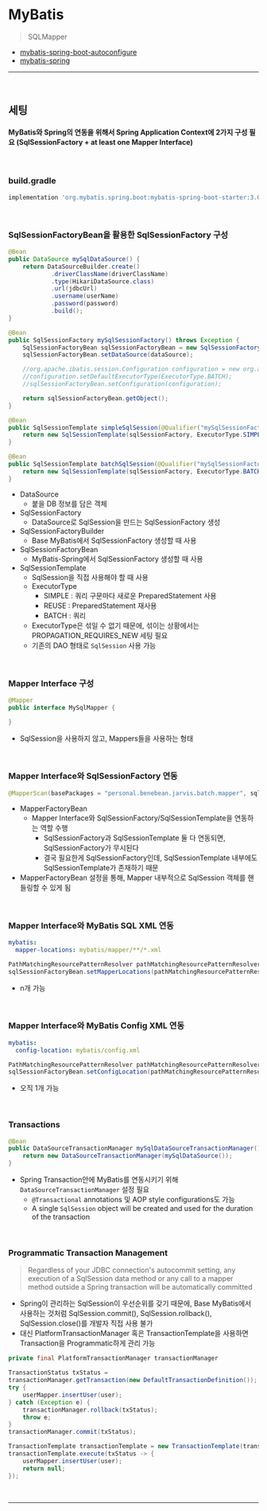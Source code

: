 # MyBatis
> SQLMapper
* [mybatis-spring-boot-autoconfigure](https://mybatis.org/spring-boot-starter/mybatis-spring-boot-autoconfigure/)
* [mybatis-spring](http://mybatis.org/spring/getting-started.html)

<hr>
<br>

## 세팅
#### MyBatis와 Spring의 연동을 위해서 Spring Application Context에 2가지 구성 필요 (SqlSessionFactory + at least one Mapper Interface)

<br>

### build.gradle
```gradle
implementation 'org.mybatis.spring.boot:mybatis-spring-boot-starter:3.0.2'
```

<br>

### SqlSessionFactoryBean을 활용한 SqlSessionFactory 구성
```java
@Bean
public DataSource mySqlDataSource() {
    return DataSourceBuilder.create()
            .driverClassName(driverClassName)
            .type(HikariDataSource.class)
            .url(jdbcUrl)
            .username(userName)
            .password(password)
            .build();
}

@Bean
public SqlSessionFactory mySqlSessionFactory() throws Exception {
    SqlSessionFactoryBean sqlSessionFactoryBean = new SqlSessionFactoryBean();
    sqlSessionFactoryBean.setDataSource(dataSource);

    //org.apache.ibatis.session.Configuration configuration = new org.apache.ibatis.session.Configuration();
    //configuration.setDefaultExecutorType(ExecutorType.BATCH);
    //sqlSessionFactoryBean.setConfiguration(configuration);

    return sqlSessionFactoryBean.getObject();
}

@Bean
public SqlSessionTemplate simpleSqlSession(@Qualifier("mySqlSessionFactory") SqlSessionFactory sqlSessionFactory) {
    return new SqlSessionTemplate(sqlSessionFactory, ExecutorType.SIMPLE);
}

@Bean
public SqlSessionTemplate batchSqlSession(@Qualifier("mySqlSessionFactory") SqlSessionFactory sqlSessionFactory) {
    return new SqlSessionTemplate(sqlSessionFactory, ExecutorType.BATCH);
}
```
* DataSource
  * 붙을 DB 정보를 담은 객체
* SqlSessionFactory
  * DataSource로 SqlSession을 만드는 SqlSessionFactory 생성
* SqlSessionFactoryBuilder
  * Base MyBatis에서 SqlSessionFactory 생성할 때 사용
* SqlSessionFactoryBean
  * MyBatis-Spring에서 SqlSessionFactory 생성할 때 사용
* SqlSessionTemplate
  * SqlSession을 직접 사용해야 할 때 사용
  * ExecutorType
    * SIMPLE : 쿼리 구문마다 새로운 PreparedStatement 사용
    * REUSE : PreparedStatement 재사용
    * BATCH : 쿼리
  * ExecutorType은 섞일 수 없기 때문에, 섞이는 상황에서는 PROPAGATION_REQUIRES_NEW 세팅 필요
  * 기존의 DAO 형태로 `SqlSession` 사용 가능

<br>

### Mapper Interface 구성
```java
@Mapper
public interface MySqlMapper {

}
```
* SqlSession을 사용하지 않고, Mappers들을 사용하는 형태

<br>

### Mapper Interface와 SqlSessionFactory 연동
```java
@MapperScan(basePackages = "personal.benebean.jarvis.batch.mapper", sqlSessionFactoryRef = "mySqlSessionFactory")
```
* MapperFactoryBean
  * Mapper Interface와 SqlSessionFactory/SqlSessionTemplate을 연동하는 역할 수행
    * SqlSessionFactory과 SqlSessionTemplate 둘 다 연동되면, SqlSessionFactory가 무시된다
    * 결국 필요한게 SqlSessionFactory인데, SqlSessionTemplate 내부에도 SqlSessionTemplate가 존재하기 때문
* MapperFactoryBean 설정을 통해, Mapper 내부적으로 SqlSession 객체를 핸들링할 수 있게 됨

<br>

### Mapper Interface와 MyBatis SQL XML 연동
```yml
mybatis:
  mapper-locations: mybatis/mapper/**/*.xml
```

```java
PathMatchingResourcePatternResolver pathMatchingResourcePatternResolver = new PathMatchingResourcePatternResolver();
sqlSessionFactoryBean.setMapperLocations(pathMatchingResourcePatternResolver.getResources(mapperLocations));
```
* n개 가능

<br>

### Mapper Interface와 MyBatis Config XML 연동
```yml
mybatis:
  config-location: mybatis/config.xml
```

```java
PathMatchingResourcePatternResolver pathMatchingResourcePatternResolver = new PathMatchingResourcePatternResolver();
sqlSessionFactoryBean.setConfigLocation(pathMatchingResourcePatternResolver.getResource(configLocation));
```
* 오직 1개 가능

<br>

### Transactions
```java
@Bean
public DataSourceTransactionManager mySqlDataSourceTransactionManager() {
    return new DataSourceTransactionManager(mySqlDataSource());
}
```
* Spring Transaction안에 MyBatis를 연동시키기 위해 `DataSourceTransactionManager` 설정 필요
  * `@Transactional` annotations 및 AOP style configurations도 가능
  * A single `SqlSession` object will be created and used for the duration of the transaction

<br>

### Programmatic Transaction Management
> Regardless of your JDBC connection's autocommit setting, any execution of a SqlSession data method or any call to a mapper method outside a Spring transaction will be automatically committed
* Spring이 관리하는 SqlSession이 우선순위를 갖기 때문에, Base MyBatis에서 사용하는 것처럼 SqlSession.commit(), SqlSession.rollback(), SqlSession.close()를 개발자 직접 사용 불가
* 대신 PlatformTransactionManager 혹은 TransactionTemplate을 사용하면 Transaction을 Programmatic하게 관리 가능
```java
private final PlatformTransactionManager transactionManager

TransactionStatus txStatus =
transactionManager.getTransaction(new DefaultTransactionDefinition());
try {
    userMapper.insertUser(user);
} catch (Exception e) {
    transactionManager.rollback(txStatus);
    throw e;
}
transactionManager.commit(txStatus);
```

```java
TransactionTemplate transactionTemplate = new TransactionTemplate(transactionManager);
transactionTemplate.execute(txStatus -> {
    userMapper.insertUser(user);
    return null;
});
```


<br>
<hr>
<br>
